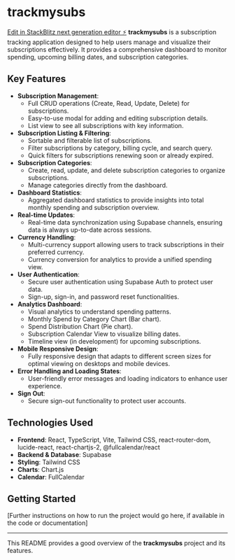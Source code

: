 # trackmysubs

[Edit in StackBlitz next generation editor ⚡️](https://stackblitz.com/~/github.com/sreekar-code/trackmysubs)
**trackmysubs** is a subscription tracking application designed to help users manage and visualize their subscriptions effectively. It provides a comprehensive dashboard to monitor spending, upcoming billing dates, and subscription categories.

## Key Features

*   **Subscription Management**:
    *   Full CRUD operations (Create, Read, Update, Delete) for subscriptions.
    *   Easy-to-use modal for adding and editing subscription details.
    *   List view to see all subscriptions with key information.
*   **Subscription Listing & Filtering**:
    *   Sortable and filterable list of subscriptions.
    *   Filter subscriptions by category, billing cycle, and search query.
    *   Quick filters for subscriptions renewing soon or already expired.
*   **Subscription Categories**:
    *   Create, read, update, and delete subscription categories to organize subscriptions.
    *   Manage categories directly from the dashboard.
*   **Dashboard Statistics**:
    *   Aggregated dashboard statistics to provide insights into total monthly spending and subscription overview.
*   **Real-time Updates**:
    *   Real-time data synchronization using Supabase channels, ensuring data is always up-to-date across sessions.
*   **Currency Handling**:
    *   Multi-currency support allowing users to track subscriptions in their preferred currency.
    *   Currency conversion for analytics to provide a unified spending view.
*   **User Authentication**:
    *   Secure user authentication using Supabase Auth to protect user data.
    *   Sign-up, sign-in, and password reset functionalities.
*   **Analytics Dashboard**:
    *   Visual analytics to understand spending patterns.
    *   Monthly Spend by Category Chart (Bar chart).
    *   Spend Distribution Chart (Pie chart).
    *   Subscription Calendar View to visualize billing dates.
    *   Timeline view (in development) for upcoming subscriptions.
*   **Mobile Responsive Design**:
    *   Fully responsive design that adapts to different screen sizes for optimal viewing on desktops and mobile devices.
*   **Error Handling and Loading States**:
    *   User-friendly error messages and loading indicators to enhance user experience.
*   **Sign Out**:
    *   Secure sign-out functionality to protect user accounts.

## Technologies Used

*   **Frontend**: React, TypeScript, Vite, Tailwind CSS, react-router-dom, lucide-react, react-chartjs-2, @fullcalendar/react
*   **Backend & Database**: Supabase
*   **Styling**: Tailwind CSS
*   **Charts**: Chart.js
*   **Calendar**: FullCalendar

## Getting Started

[Further instructions on how to run the project would go here, if available in the code or documentation]

---

This README provides a good overview of the **trackmysubs** project and its features.
